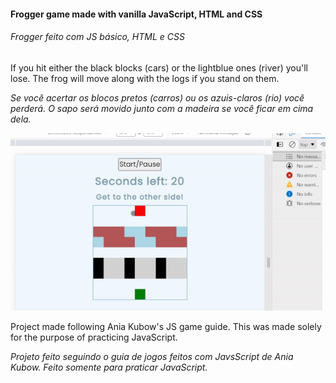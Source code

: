 
#### Frogger game made with vanilla JavaScript, HTML and CSS
###### _Frogger feito com JS básico, HTML e CSS_




If you hit either the black blocks (cars) or the lightblue ones (river) you'll lose. The frog will move along with the logs if you stand on them.

_Se você acertar os blocos pretos (carros) ou os azuis-claros (rio) você perderá. O sapo será movido junto com a madeira se você ficar em cima dela._

![Result](teste.gif)

Project made following Ania Kubow's JS game guide. This was made solely for the purpose of practicing JavaScript. 
	
_Projeto feito seguindo o guia de jogos feitos com JavsScript de Ania Kubow. Feito somente para praticar JavaScript._

